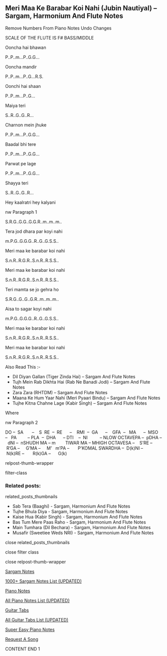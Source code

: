 
## Meri Maa Ke Barabar Koi Nahi (Jubin Nautiyal) – Sargam, Harmonium And Flute Notes

Remove Numbers From Piano Notes
Undo Changes

SCALE OF THE FLUTE IS F# BASS/MIDDLE

Ooncha hai bhawan

P..P..m…P..G.G…

Ooncha mandir

P..P..m…P..G…R.S.

Oonchi hai shaan

P..P..m…P..G…

Maiya teri

S..R..G..G..R…

Charnon mein jhuke

P..P..m…P..G.G…

Baadal bhi tere

P..P..m…P..G.G…

Parwat pe lage

P..P..m…P..G.G…

Shayya teri

S..R..G..G..R…

Hey kaalratri hey kalyani

nw Paragraph 1

S.R.G..G.G..G.G.R..m..m..m..

Tera jod dhara par koyi nahi

m.P.G..G.G.G..R..G..G.S.S..

Meri maa ke barabar koi nahi

S.n.R..R.G.R..S.n.R..R.S.S..

Meri maa ke barabar koi nahi

S.n.R..R.G.R..S.n.R..R.S.S..

Teri mamta se jo gehra ho

S.R.G..G..G..G.R..m..m..m..

Aisa to sagar koyi nahi

m.P.G..G.G.G..R..G..G.S.S..

Meri maa ke barabar koi nahi

S.n.R..R.G.R..S.n.R..R.S.S..

Meri maa ke barabar koi nahi

S.n.R..R.G.R..S.n.R..R.S.S..

Also Read This :-

* Dil Diyan Gallan (Tiger Zinda Hai) – Sargam And Flute Notes
* Tujh Mein Rab Dikhta Hai (Rab Ne Banadi Jodi) – Sargam And Flute Notes
* Zara Zara (RHTDM) – Sargam And Flute Notes
* Maana Ke Hum Yaar Nahi (Meri Pyaari Bindu) – Sargam And Flute Notes
* Tujhe Kitna Chahne Lage (Kabir Singh) – Sargam And Flute Notes

Where

nw Paragraph 2

DO –  SA       –    S  RE  –  RE      –    RMI  –  GA      –    GFA  –   MA      –  MSO  –   PA         – PLA  –  DHA      – DTI    –  NI          – NLOW OCTAVEPA –  pDHA –  dNI –  nSHUDH MA – m        TIWAR MA – MHIGH OCTAVESA –    S’RE –     R’GA –     G’MA –     M’   m’PA –       P’KOMAL SWARDHA –  D(k)NI –       N(k)RE –       R(k)GA –      G(k)

relpost-thumb-wrapper

filter-class

### Related posts:

related_posts_thumbnails

* Sab Tera (Baaghi) - Sargam, Harmonium And Flute Notes
* Tujhe Bhula Diya - Sargam, Harmonium And Flute Notes
* Kaise Hua (Kabir Singh) - Sargam, Harmonium And Flute Notes
* Bas Tum Mere Paas Raho - Sargam, Harmonium And Flute Notes
* Main Tumhara (Dil Bechara) - Sargam, Harmonium And Flute Notes
* Musafir (Sweetiee Weds NRI) - Sargam, Harmonium And Flute Notes

close related_posts_thumbnails

close filter class

close relpost-thumb-wrapper

[Sargam Notes](https://www.notationsworld.com/sargam-notes.html)

[1000+ Sargam Notes List (UPDATED)](https://www.notationsworld.com/all-songs-list-sargam-notes.html)

[Piano Notes](https://www.notationsworld.com/piano-notes.html)

[All Piano Notes List (UPDATED)](https://www.notationsworld.com/all-songs-list-piano-notes.html)

[Guitar Tabs](https://www.notationsworld.com/guitar-tabs.html)

[All Guitar Tabs List (UPDATED)](https://www.notationsworld.com/all-songs-list-guitar-tabs.html)

[Super Easy Piano Notes](https://studywall.in/)

[Request A Song](https://www.notationsworld.com/request-a-song.html)

CONTENT END 1

